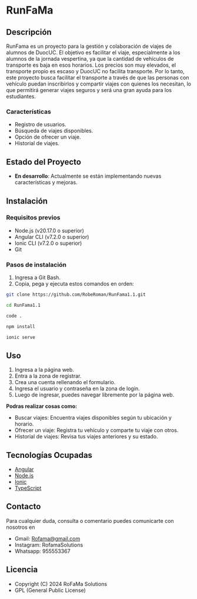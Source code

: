 # RunFaMa
## Descripción
 RunFama es un proyecto para la gestión y colaboración de viajes de alumnos de DuocUC. El objetivo es facilitar el viaje, especialmente a los alumnos de la jornada vespertina, ya que la cantidad de vehículos de transporte es baja en esos horarios. Los precios son muy elevados, el transporte propio es escaso y DuocUC no facilita transporte. Por lo tanto, este proyecto busca facilitar el transporte a través de que las personas con vehículo puedan inscribirlos y compartir viajes con quienes los necesitan, lo que permitirá generar viajes seguros y será una gran ayuda para los estudiantes.

### Características
 - Registro de usuarios.
 - Búsqueda de viajes disponibles.
 - Opción de ofrecer un viaje.
 - Historial de viajes.

## Estado del Proyecto
- **En desarrollo**: Actualmente se están implementando nuevas características y mejoras.
## Instalación

 ### Requisitos previos

  - Node.js (v20.17.0 o superior)
  - Angular CLI (v7.2.0 o superior)
  - Ionic CLI (v7.2.0 o superior)
  - Git

 ### Pasos de instalación
 1. Ingresa a Git Bash.
 2. Copia, pega y ejecuta estos comandos en orden:
   
   ```bash
   git clone https://github.com/RobeRoman/RunFama1.1.git
   ```
   ```bash
   cd RunFama1.1
   ```
   ```bash
   code .
   ```
   ```bash
   npm install
   ```
   ```bash
   ionic serve
   ```
## Uso
 1. Ingresa a la página web.
 2. Entra a la zona de registrar.
 3. Crea una cuenta rellenando el formulario.
 4. Ingresa el usuario y contraseña en la zona de login.
 5. Luego de ingresar, puedes navegar libremente por la página web.

   **Podras realizar cosas como:**
   - Buscar viajes: Encuentra viajes disponibles según tu ubicación y horario.
   - Ofrecer un viaje: Registra tu vehículo y comparte tu viaje con otros.
   - Historial de viajes: Revisa tus viajes anteriores y su estado.

## Tecnologías Ocupadas
 - [Angular](https://angular.io/)
 - [Node.js](https://nodejs.org/)
 - [Ionic](https://ionicframework.com/)
 - [TypeScript](https://www.typescriptlang.org/)

## Contacto
 Para cualquier duda, consulta o comentario puedes comunicarte con nosotros en
 - Gmail: Rofama@gmail.com
 - Instagram: RofamaSolutions
 - Whatsapp: 955553367


## Licencia
 - Copyright (C) 2024 RoFaMa Solutions
 - GPL (General Public License)

